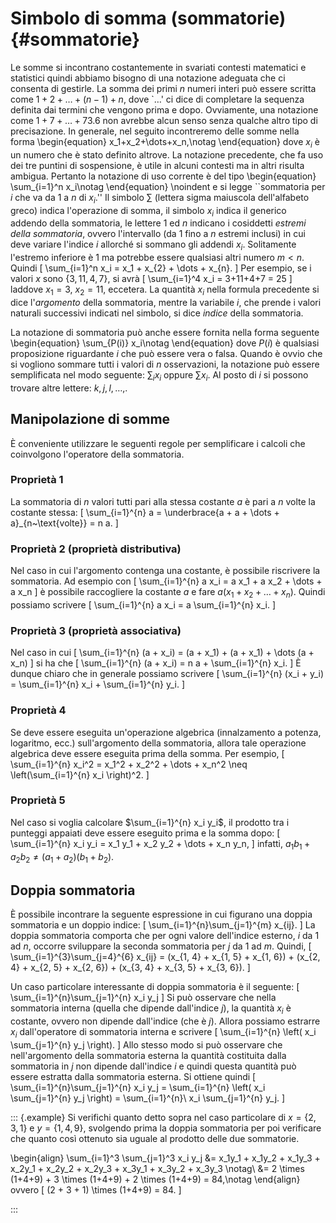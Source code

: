 # Simbolo di somma (sommatorie) {#sommatorie}

Le somme si incontrano costantemente in svariati contesti matematici e statistici quindi abbiamo bisogno di una notazione adeguata che ci consenta di gestirle. La somma dei primi $n$ numeri interi può essere scritta come $1+2+\dots+(n-1)+n$, dove `$\dots$' ci dice di completare la sequenza definita dai termini che vengono prima e dopo. Ovviamente, una notazione come $1+7+\dots+73.6$ non avrebbe alcun senso senza qualche altro tipo di precisazione. In generale, nel seguito incontreremo delle somme nella forma
\begin{equation}
x_1+x_2+\dots+x_n,\notag
\end{equation}
dove $x_i$ è un numero che è stato definito altrove. La notazione precedente, che fa uso dei tre puntini di sospensione, è utile in alcuni contesti ma in altri risulta ambigua. Pertanto la notazione di uso corrente è del tipo
\begin{equation}
  \sum_{i=1}^n x_i\notag
\end{equation}
\noindent
e si legge ``sommatoria per $i$ che va da $1$ a $n$ di $x_i$.'' Il simbolo $\sum$ (lettera sigma maiuscola dell'alfabeto greco) indica l'operazione di somma,  il simbolo $x_i$ indica il generico addendo della sommatoria, le lettere $1$ ed $n$ indicano i cosiddetti *estremi della sommatoria*, ovvero l'intervallo (da $1$ fino a $n$ estremi inclusi) in cui deve variare  l'indice $i$ allorché si sommano gli addendi $x_i$.
Solitamente l'estremo inferiore è $1$ ma potrebbe essere qualsiasi altri numero $m < n$. Quindi 
\[
  \sum_{i=1}^n x_i = x_1 + x_{2} + \dots + x_{n}.
\]
Per esempio, se i valori $x$ sono $\{3, 11, 4, 7\}$, si avrà
\[
  \sum_{i=1}^4 x_i = 3+11+4+7 = 25 
\]
laddove $x_1 = 3$, $x_2 = 11$, eccetera. La quantità $x_i$ nella formula precedente si dice l'*argomento* della sommatoria, mentre la variabile $i$, che prende i valori naturali successivi indicati nel simbolo, si dice *indice* della sommatoria.  

La notazione di sommatoria può anche essere fornita nella forma seguente
\begin{equation}
  \sum_{P(i)} x_i\notag
\end{equation}
dove $P(i)$ è qualsiasi proposizione riguardante $i$ che può essere vera o falsa. Quando è ovvio che si vogliono sommare tutti i valori di $n$ osservazioni, la notazione può essere semplificata nel modo seguente: $\sum_{i} x_i$ oppure $\sum x_i$. Al posto di $i$ si possono trovare altre lettere: $k, j, l, \dots$\,.


## Manipolazione di somme

È conveniente utilizzare le seguenti regole per semplificare i calcoli che coinvolgono l'operatore della sommatoria.


### Proprietà 1

La sommatoria di $n$ valori tutti pari alla stessa costante $a$ è pari a $n$ volte la costante stessa:
  \[
  \sum_{i=1}^{n} a =  \underbrace{a + a + \dots + a}_{n~\text{volte}} = n a.
  \]


### Proprietà 2 (proprietà distributiva)

Nel caso in cui l'argomento contenga una costante, è possibile riscrivere la sommatoria. Ad esempio con 
  \[
  \sum_{i=1}^{n} a x_i =  a x_1 + a x_2 + \dots + a x_n
  \]
è possibile raccogliere la costante $a$ e fare $a(x_1 +x_2 + \dots + x_n)$. Quindi possiamo scrivere 
  \[
  \sum_{i=1}^{n} a x_i =  a  \sum_{i=1}^{n} x_i.
  \]


### Proprietà 3 (proprietà associativa)

Nel caso in cui 
  \[
  \sum_{i=1}^{n} (a + x_i) =  (a + x_1) +  (a + x_1) + \dots  (a + x_n)
  \]
si ha che 
 \[
  \sum_{i=1}^{n} (a + x_i) =  n a + \sum_{i=1}^{n} x_i.
  \]
È dunque chiaro che in generale possiamo scrivere
 \[
  \sum_{i=1}^{n} (x_i + y_i) =  \sum_{i=1}^{n} x_i + \sum_{i=1}^{n} y_i.
  \]
  

### Proprietà 4

Se deve essere eseguita un'operazione algebrica (innalzamento a potenza, logaritmo, ecc.) sull'argomento della sommatoria, allora tale operazione algebrica deve essere eseguita prima della somma. Per esempio, 
\[
\sum_{i=1}^{n} x_i^2 = x_1^2 + x_2^2 + \dots + x_n^2 \neq \left(\sum_{i=1}^{n} x_i \right)^2.
\]


### Proprietà 5

Nel caso si voglia calcolare $\sum_{i=1}^{n} x_i y_i$, il prodotto tra i punteggi appaiati deve essere eseguito prima e la somma dopo:
\[
\sum_{i=1}^{n} x_i y_i = x_1 y_1 + x_2 y_2 + \dots + x_n y_n,
\]
infatti, $a_1 b_1 + a_2 b_2 \neq (a_1 + a_2)(b_1 + b_2)$.


## Doppia sommatoria

È possibile incontrare la seguente espressione in cui figurano  una doppia sommatoria e un doppio indice:
\[
\sum_{i=1}^{n}\sum_{j=1}^{m} x_{ij}.
\]
La doppia sommatoria comporta che per ogni valore dell'indice esterno, $i$ da $1$ ad $n$,  occorre sviluppare la seconda sommatoria per $j$ da $1$ ad $m$. Quindi, 
\[
\sum_{i=1}^{3}\sum_{j=4}^{6} x_{ij} = (x_{1, 4} + x_{1, 5} + x_{1, 6}) + (x_{2, 4} + x_{2, 5} + x_{2, 6}) + (x_{3, 4} + x_{3, 5} + x_{3, 6}).
\]

Un caso particolare interessante di doppia sommatoria è il seguente:
\[
\sum_{i=1}^{n}\sum_{j=1}^{n} x_i y_j
\]
Si può osservare che nella sommatoria interna (quella che dipende dall'indice $j$), la quantità $x_i$ è costante, ovvero non dipende dall'indice (che è $j$). Allora possiamo estrarre $x_i$  dall'operatore di sommatoria interna e scrivere
\[
\sum_{i=1}^{n} \left( x_i \sum_{j=1}^{n} y_j \right).
\]
Allo stesso modo si può osservare che nell'argomento della sommatoria esterna la quantità costituita dalla sommatoria in $j$ non dipende dall'indice $i$ e quindi questa quantità può essere estratta dalla sommatoria esterna. Si ottiene quindi
\[
\sum_{i=1}^{n}\sum_{j=1}^{n} x_i y_j = \sum_{i=1}^{n} \left( x_i \sum_{j=1}^{n} y_j \right) = \sum_{i=1}^{n}\ x_i \sum_{j=1}^{n} y_j.
\]


::: {.example}
Si verifichi quanto detto sopra nel caso particolare di $x = \{2, 3, 1\}$ e $y = \{1, 4, 9\}$, svolgendo prima la doppia sommatoria per poi verificare che quanto così ottenuto sia uguale al prodotto delle due sommatorie.

\begin{align}
\sum_{i=1}^3 \sum_{j=1}^3 x_i y_j &= x_1y_1 + x_1y_2 + x_1y_3 + 
x_2y_1 + x_2y_2 + x_2y_3 + 
x_3y_1 + x_3y_2 + x_3y_3 \notag\\
&= 2 \times (1+4+9) + 3 \times (1+4+9) + 2 \times (1+4+9) = 84,\notag
\end{align}
ovvero
\[
(2 + 3 + 1) \times (1+4+9) = 84.
\]

::: 
